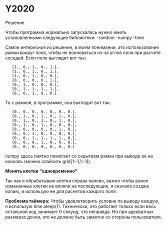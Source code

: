 # Y2020
Решение 

Чтобы программа нормально запускалась нужно иметь установленными следующие библиотеки:
-random
-numpy
-time

Самое интересное из решение, в моем понимании, это использование рамки вокруг поля, чтобы не волноваться из-за углов поля при
расчете соседей. Если поле выглядит вот так:

       [1., 0., 1., 0., 1.],
       [1., 0., 1., 0., 1.],
       [1., 0., 1., 0., 0.],
       [0., 0., 0., 0., 1.],
       [0., 1., 0., 0., 0.],
       [0., 1., 1., 1., 1.],
       [0., 0., 1., 0., 0.]
       
То с рамкой, в программе, она выглядит вот так:

       [0., 0., 0., 0., 0., 0., 0.],
       [0., 1., 0., 1., 0., 1., 0.],
       [0., 1., 0., 1., 0., 1., 0.],
       [0., 1., 0., 1., 0., 0., 0.],
       [0., 0., 0., 0., 0., 1., 0.],
       [0., 0., 1., 0., 0., 0., 0.],
       [0., 0., 1., 1., 1., 1., 0.],
       [0., 0., 0., 1., 0., 0., 0.],
       [0., 0., 0., 0., 0., 0., 0.]
       
numpy здесь пиятно помогает со скрытием рамки при выводе ее на консоль (можно слайсить grid[1:-1,1:-1]).

**Менять клетки "одновременно"**

Так как я обрабатываю клетки справа налево, важно чтобы ранее измененные клетки не влияли на последующие, я сначала создаю копию, и
использую ее для расчетов каждого поля.


**Проблема таймера:**
Чтобы удовлетворить условие по выводу каждую, я использую time.sleep(1). Технически, это работает только если весь остальной 
код занимает 0 секунд, что неправда. Но при адекватных размерах доски, это не должно быть заметно со стороны пользователя.

